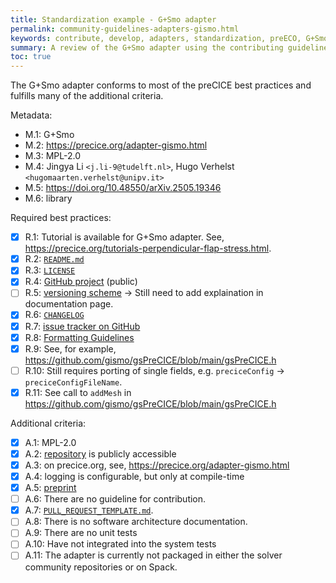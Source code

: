 ```yaml
---
title: Standardization example - G+Smo adapter
permalink: community-guidelines-adapters-gismo.html
keywords: contribute, develop, adapters, standardization, preECO, G+Smo
summary: A review of the G+Smo adapter using the contributing guidelines.
toc: true
---
```


The G+Smo adapter conforms to most of the preCICE best practices and fulfills many of the additional criteria.

Metadata:

- M.1: G+Smo
- M.2: https://precice.org/adapter-gismo.html
- M.3: MPL-2.0
- M.4: Jingya Li `<j.li-9@tudelft.nl>`, Hugo Verhelst `<hugomaarten.verhelst@unipv.it>`
- M.5: https://doi.org/10.48550/arXiv.2505.19346
- M.6: library

Required best practices:

- [x] R.1: Tutorial is available for G+Smo adapter. See, https://precice.org/tutorials-perpendicular-flap-stress.html.
- [x] R.2: [`README.md`](https://github.com/precice/precice.github.io/blob/master/pages/docs/adapters/adapter-gismo.md)
- [x] R.3: [`LICENSE`](https://github.com/gismo/gsPreCICE/blob/main/LICENSE)
- [x] R.4: [GitHub project](https://github.com/gismo/gsPreCICE) (public)
- [ ] R.5: [versioning scheme](https://github.com/gismo/gsPreCICE/releases/tag/v25.07.0) → Still need to add explaination in documentation page.
- [x] R.6: [`CHANGELOG`](https://github.com/gismo/gsPreCICE/releases/tag/v25.07.0) 
- [x] R.7: [issue tracker on GitHub](https://github.com/gismo/gsPreCICE/issues)
- [x] R.8: [Formatting Guidelines](https://github.com/gismo/gismo/wiki/Contributing#code-style-and-formatting)
- [x] R.9: See, for example, https://github.com/gismo/gsPreCICE/blob/main/gsPreCICE.h
- [ ] R.10: Still requires porting of single fields, e.g. `preciceConfig` → `preciceConfigFileName`.
- [x] R.11: See call to `addMesh` in https://github.com/gismo/gsPreCICE/blob/main/gsPreCICE.h

Additional criteria:

- [x] A.1: MPL-2.0
- [x] A.2: [repository](https://github.com/gismo/gsPreCICE) is publicly accessible
- [x] A.3: on precice.org, see, https://precice.org/adapter-gismo.html
- [x] A.4: logging is configurable, but only at compile-time
- [x] A.5: [preprint](https://doi.org/10.48550/arXiv.2505.19346)
- [ ] A.6: There are no guideline for contribution.
- [x] A.7: [`PULL_REQUEST_TEMPLATE.md`](https://github.com/gismo/gsPreCICE/blob/main/.github/PULL_REQUEST_TEMPLATE.md).
- [ ] A.8: There is no software architecture documentation.
- [ ] A.9: There are no unit tests
- [ ] A.10: Have not integrated into the system tests
- [ ] A.11: The adapter is currently not packaged in either the solver community repositories or on Spack.
